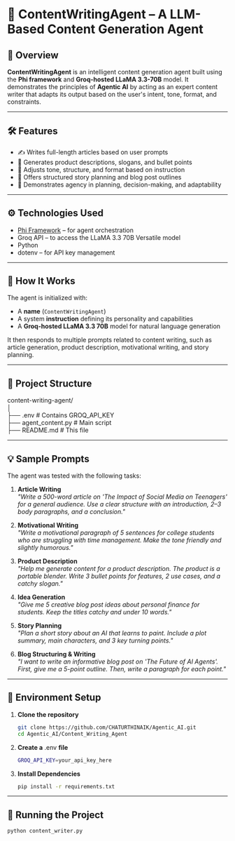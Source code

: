 # 🧠 ContentWritingAgent – A LLM-Based Content Generation Agent

## 📌 Overview

**ContentWritingAgent** is an intelligent content generation agent built using the **Phi framework** and **Groq-hosted LLaMA 3.3-70B** model. It demonstrates the principles of **Agentic AI** by acting as an expert content writer that adapts its output based on the user's intent, tone, format, and constraints.

---

## 🛠 Features

- ✍️ Writes full-length articles based on user prompts  
- 💬 Generates product descriptions, slogans, and bullet points  
- 🎯 Adjusts tone, structure, and format based on instruction  
- 🧩 Offers structured story planning and blog post outlines  
- 🧠 Demonstrates agency in planning, decision-making, and adaptability  

---

## ⚙️ Technologies Used

- [Phi Framework](https://docs.phidata.io/) – for agent orchestration  
- Groq API – to access the LLaMA 3.3 70B Versatile model  
- Python  
- dotenv – for API key management  

---

## 🚀 How It Works

The agent is initialized with:
- A **name** (`ContentWritingAgent`)
- A system **instruction** defining its personality and capabilities
- A **Groq-hosted LLaMA 3.3 70B** model for natural language generation

It then responds to multiple prompts related to content writing, such as article generation, product description, motivational writing, and story planning.

---

## 📂 Project Structure
   content-writing-agent/  
   │  
   ├── .env # Contains GROQ_API_KEY  
   ├── agent_content.py # Main script  
   ├── README.md # This file


---

## 💡 Sample Prompts

The agent was tested with the following tasks:

1. **Article Writing**  
   _"Write a 500-word article on 'The Impact of Social Media on Teenagers' for a general audience. Use a clear structure with an introduction, 2–3 body paragraphs, and a conclusion."_

2. **Motivational Writing**  
   _"Write a motivational paragraph of 5 sentences for college students who are struggling with time management. Make the tone friendly and slightly humorous."_

3. **Product Description**  
   _"Help me generate content for a product description. The product is a portable blender. Write 3 bullet points for features, 2 use cases, and a catchy slogan."_

4. **Idea Generation**  
   _"Give me 5 creative blog post ideas about personal finance for students. Keep the titles catchy and under 10 words."_

5. **Story Planning**  
   _"Plan a short story about an AI that learns to paint. Include a plot summary, main characters, and 3 key turning points."_

6. **Blog Structuring & Writing**  
   _"I want to write an informative blog post on 'The Future of AI Agents'. First, give me a 5-point outline. Then, write a paragraph for each point."_

---

## 🔐 Environment Setup

1. **Clone the repository**  
   ```bash
   git clone https://github.com/CHATURTHINAIK/Agentic_AI.git
   cd Agentic_AI/Content_Writing_Agent
   
2. **Create a** .env **file**  
   ```bash
   GROQ_API_KEY=your_api_key_here

3. **Install Dependencies**
   ```bash
   pip install -r requirements.txt

---

## 🧪 Running the Project

```bash
python content_writer.py
